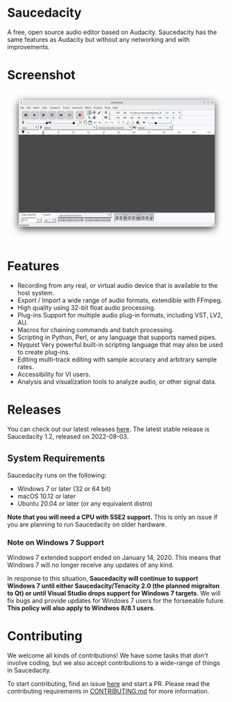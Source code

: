 # Saucedacity

A free, open source audio editor based on Audacity. Saucedacity has the same features as Audacity but without any networking and with improvements.

# Screenshot
[![](saucedacity.png)](saucedacity.png)

# Features

* Recording from any real, or virtual audio device that is available to the host system.
* Export / Import a wide range of audio formats, extendible with FFmpeg.
* High quality using 32-bit float audio processing.
* Plug-ins Support for multiple audio plug-in formats, including VST, LV2, AU.
* Macros for chaining commands and batch processing.
* Scripting in Python, Perl, or any language that supports named pipes.
* Nyquist Very powerful built-in scripting language that may also be used to create plug-ins.
* Editing multi-track editing with sample accuracy and arbitrary sample rates.
* Accessibility for VI users.
* Analysis and visualization tools to analyze audio, or other signal data.

# Releases
You can check out our latest releases [here](https://github.com/saucedacity/saucedacity/releases). The latest stable release is Saucedacity 1.2, released on 2022-08-03.

## System Requirements

Saucedacity runs on the following:
* Windows 7 or later (32 or 64 bit)
* macOS 10.12 or later
* Ubuntu 20.04 or later (or any equivalent distro)

**Note that you will need a CPU with SSE2 support.** This is only an issue if you are planning to run Saucedacity on older hardware.

### Note on Windows 7 Support
Windows 7 extended support ended on January 14, 2020. This means that Windows 7 will no longer receive any updates of any kind.

In response to this situation, **Saucedacity will continue to support Windows 7 until either Saucedacity/Tenacity 2.0 (the planned migraiton to Qt) or until Visual Studio drops support for Windows 7 targets**. We will fix bugs and provide updates for Windows 7 users for the forseeable future. **This policy will also apply to Windwos 8/8.1 users**.

# Contributing
We welcome all kinds of contributions! We have some tasks that _don't_ involve coding, but we also accept contributions to a wide-range of things in Saucedacity.

To start contributing, find an issue [here](https://github.com/saucedacity/saucedacity/issues) and start a PR. Please read the contributing requirements in [CONTRIBUTING.md](https://github.com/saucedacity/saucedacity/blob/main/CONTRIBUTING.md) for more information.
